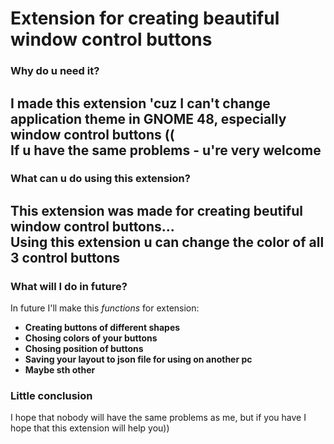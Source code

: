 # Extension for creating beautiful window control buttons  

### Why do u need it?
I made this extension 'cuz I can't change application theme in GNOME 48, especially window control buttons (( <br>
If u have the same problems - u're very welcome
---
### What can u do using this extension?
This extension was made for creating beutiful window control buttons...<br> 
Using this extension u can change the color of all 3 control buttons
---
### What will I do in future?
In future I'll make this *functions* for extension:
- **Creating buttons of different shapes**
- **Chosing colors of your buttons**
- **Chosing position of buttons**
- **Saving your layout to json file for using on another pc**
- **Maybe sth other**
### Little conclusion
I hope that nobody will have the same problems as me, but if you have I hope that this extension will help you))
